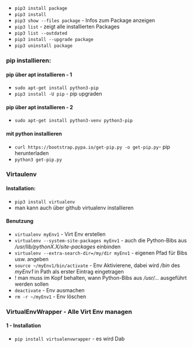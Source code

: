 + `pip3 install package`
+ `pip3 install`
+ `pip3 show --files package` - Infos zum Package anzeigen
+ `pip3 list` - zeigt alle installierten Packages
+ `pip3 list --outdated`
+ `pip3 install --upgrade package`
+ `pip3 uninstall package`

### pip installieren:
#### pip über apt installieren - 1
+ `sudo apt-get install python3-pip`
+ `pip3 install -U pip` - pip upgraden
#### pip über apt installieren - 2
+ `sudo apt-get install python3-venv python3-pip`
#### mit python installieren
+ `curl https://bootstrap.pypa.io/get-pip.py -o get-pip.py`- pip herunterladen
+ `python3 get-pip.py`

### Virtaulenv
#### Installation:
* `pip3 install virtualenv`
* man kann auch über github virtualenv installieren
#### Benutzung
* `virtualenv myEnv1` - Virt Env erstellen
* `virtualenv --system-site-packages myEnv1` - auch die Python-Bibs aus */usr/lib/pythonX.X/site-packages* einbinden
* `virtualenv --extra-search-dir=/my/dir myEnv1` - eigenen Pfad für Bibs usw. angeben
* `source ~/myEnv1/bin/activate` - Env Aktivierene, dabei wird */bin* des *myEnv1* in Path als erster Eintrag eingetragen
* ! man muss im Kopf behalten, wann Python-Bibs aus */usr/...* ausgeführt werden sollen
* `deactivate` - Env ausmachen 
* `rm -r ~/myEnv1` - Env löschen

### VirtualEnvWrapper - Alle Virt Env managen
#### 1 - Installation
* `pip install virtualenvwrapper` - es wird Dab